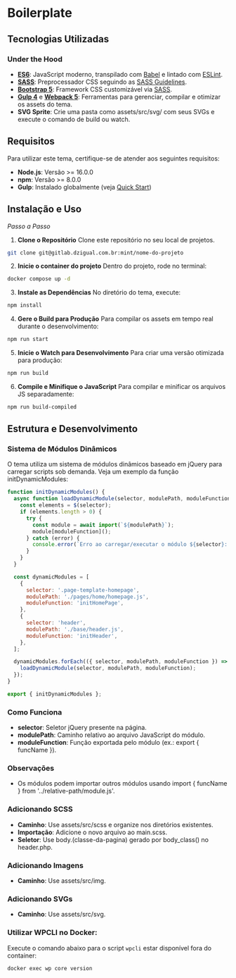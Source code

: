 # Boilerplate

## Tecnologias Utilizadas

### Under the Hood
- [**ES6**](https://github.com/lukehoban/es6features#readme): JavaScript moderno, transpilado com [Babel](https://babeljs.io/) e lintado com [ESLint](https://eslint.org/).
- [**SASS**](http://sass-lang.com/): Preprocessador CSS seguindo as [SASS Guidelines](https://sass-guidelin.es/#the-7-1-pattern).
- [**Bootstrap 5**](https://getbootstrap.com/docs/5.2/getting-started/introduction/): Framework CSS customizável via [SASS](https://getbootstrap.com/docs/5.2/customize/sass/).
- [**Gulp 4**](https://gulpjs.com/) e [**Webpack 5**](https://webpack.js.org/): Ferramentas para gerenciar, compilar e otimizar os assets do tema.
- **SVG Sprite**: Crie uma pasta como assets/src/svg/ com seus SVGs e execute o comando de build ou watch.

## Requisitos
Para utilizar este tema, certifique-se de atender aos seguintes requisitos:

- **Node.js**: Versão >= 16.0.0
- **npm**: Versão >= 8.0.0
- **Gulp**: Instalado globalmente (veja [Quick Start](https://gulpjs.com/docs/en/getting-started/quick-start))

## Instalação e Uso
*Passo a Passo*
1. **Clone o Repositório**
Clone este repositório no seu local de projetos.
```bash
git clone git@gitlab.dzigual.com.br:mint/nome-do-projeto
```

2. **Inicie o container do projeto**
Dentro do projeto, rode no terminal:
```bash
docker compose up -d
```

3. **Instale as Dependências**
No diretório do tema, execute:
```bash
npm install
```

4. **Gere o Build para Produção**
Para compilar os assets em tempo real durante o desenvolvimento:
```bash
npm run start
```

5. **Inicie o Watch para Desenvolvimento**
Para criar uma versão otimizada para produção:
```bash
npm run build
```

6. **Compile e Minifique o JavaScript**
Para compilar e minificar os arquivos JS separadamente:
```bash
npm run build-compiled
```

## Estrutura e Desenvolvimento

### Sistema de Módulos Dinâmicos
O tema utiliza um sistema de módulos dinâmicos baseado em jQuery para carregar scripts sob demanda. Veja um exemplo da função initDynamicModules:

```javascript
function initDynamicModules() {
  async function loadDynamicModule(selector, modulePath, moduleFunction) {
    const elements = $(selector);
    if (elements.length > 0) {
      try {
        const module = await import(`${modulePath}`);
        module[moduleFunction]();
      } catch (error) {
        console.error(`Erro ao carregar/executar o módulo ${selector}: `, error);
      }
    }
  }

  const dynamicModules = [
    {
      selector: '.page-template-homepage',
      modulePath: './pages/home/homepage.js',
      moduleFunction: 'initHomePage',
    },
    {
      selector: 'header',
      modulePath: './base/header.js',
      moduleFunction: 'initHeader',
    },
  ];

  dynamicModules.forEach(({ selector, modulePath, moduleFunction }) => {
    loadDynamicModule(selector, modulePath, moduleFunction);
  });
}

export { initDynamicModules };
```

### Como Funciona
- **selector**: Seletor jQuery presente na página.
- **modulePath**: Caminho relativo ao arquivo JavaScript do módulo.
- **moduleFunction**: Função exportada pelo módulo (ex.: export { funcName }).

### Observações
- Os módulos podem importar outros módulos usando import { funcName } from '../relative-path/module.js'.

### Adicionando SCSS
- **Caminho**: Use assets/src/scss e organize nos diretórios existentes.
- **Importação**: Adicione o novo arquivo ao main.scss.
- **Seletor**: Use body.(classe-da-pagina) gerado por body_class() no header.php.

### Adicionando Imagens
- **Caminho**: Use assets/src/img.

### Adicionando SVGs
- **Caminho**: Use assets/src/svg.

### Utilizar WPCLI no Docker:
Execute o comando abaixo para o script `wpcli` estar disponível fora do container:
```bash
docker exec wp core version
```